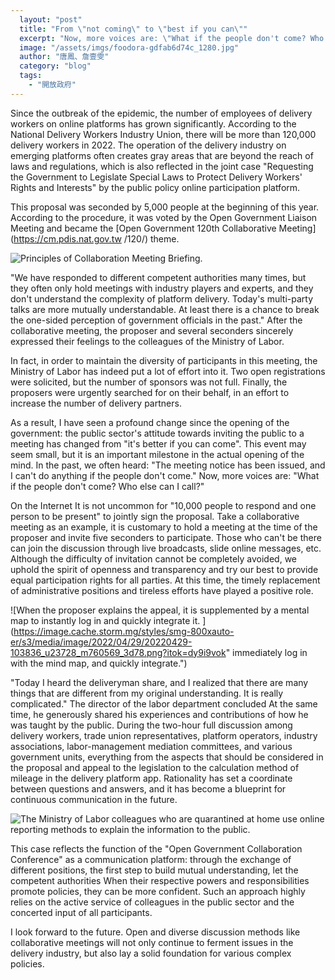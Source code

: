 ```yaml
---
  layout: "post"
  title: "From \"not coming\" to \"best if you can\""
  excerpt: "Now, more voices are: \"What if the people don't come? Who else can I call?\""
  image: "/assets/imgs/foodora-gdfab6d74c_1280.jpg"
  author: "唐鳳、詹壹雯"
  category: "blog"
  tags: 
    - "開放政府"
---
```



 Since the outbreak of the epidemic, the number of employees of delivery workers on online platforms has grown significantly. According to the National Delivery Workers Industry Union, there will be more than 120,000 delivery workers in 2022. The operation of the delivery industry on emerging platforms often creates gray areas that are beyond the reach of laws and regulations, which is also reflected in the joint case "Requesting the Government to Legislate Special Laws to Protect Delivery Workers' Rights and Interests" by the public policy online participation platform. 

This proposal was seconded by 5,000 people at the beginning of this year. According to the procedure, it was voted by the Open Government Liaison Meeting and became the [Open Government 120th Collaborative Meeting](https://cm.pdis.nat.gov.tw /120/) theme. 

![Principles of Collaboration Meeting Briefing. ](https://image.cache.storm.mg/styles/smg-800xauto-er/s3/media/image/2022/04/29/20220429-103836_u23728_m760568_34f7.png?itok=qasxdubi "collaboration meeting principles explained briefing. ")

"We have responded to different competent authorities many times, but they often only hold meetings with industry players and experts, and they don't understand the complexity of platform delivery. Today's multi-party talks are more mutually understandable. At least there is a chance to break the one-sided perception of government officials in the past." After the collaborative meeting, the proposer and several seconders sincerely expressed their feelings to the colleagues of the Ministry of Labor. 

In fact, in order to maintain the diversity of participants in this meeting, the Ministry of Labor has indeed put a lot of effort into it. Two open registrations were solicited, but the number of sponsors was not full. Finally, the proposers were urgently searched for on their behalf, in an effort to increase the number of delivery partners. 

 As a result, I have seen a profound change since the opening of the government: the public sector's attitude towards inviting the public to a meeting has changed from "it's better if you can come". This event may seem small, but it is an important milestone in the actual opening of the mind. In the past, we often heard: "The meeting notice has been issued, and I can't do anything if the people don't come." Now, more voices are: "What if the people don't come? Who else can I call?"

On the Internet It is not uncommon for "10,000 people to respond and one person to be present" to jointly sign the proposal. Take a collaborative meeting as an example, it is customary to hold a meeting at the time of the proposer and invite five seconders to participate. Those who can't be there can join the discussion through live broadcasts, slide online messages, etc. Although the difficulty of invitation cannot be completely avoided, we uphold the spirit of openness and transparency and try our best to provide equal participation rights for all parties. At this time, the timely replacement of administrative positions and tireless efforts have played a positive role. 

![When the proposer explains the appeal, it is supplemented by a mental map to instantly log in and quickly integrate it. ](https://image.cache.storm.mg/styles/smg-800xauto-er/s3/media/image/2022/04/29/20220429-103836_u23728_m760569_3d78.png?itok=dy9i9vok" immediately log in with the mind map, and quickly integrate.")

"Today I heard the deliveryman share, and I realized that there are many things that are different from my original understanding. It is really complicated." The director of the labor department concluded At the same time, he generously shared his experiences and contributions of how he was taught by the public. During the two-hour full discussion among delivery workers, trade union representatives, platform operators, industry associations, labor-management mediation committees, and various government units, everything from the aspects that should be considered in the proposal and appeal to the legislation to the calculation method of mileage in the delivery platform app. Rationality has set a coordinate between questions and answers, and it has become a blueprint for continuous communication in the future. 

![The Ministry of Labor colleagues who are quarantined at home use online reporting methods to explain the information to the public. ](https://image.cache.storm.mg/styles/smg-800xauto-er/s3/media/image/2022/04/29/20220429-103836_u23728_m760570_2d68.jpg?itok=kahkgrra "labor colleagues in home quarantine use online reporting to explain the information to the public.")

This case reflects the function of the "Open Government Collaboration Conference" as a communication platform: through the exchange of different positions, the first step to build mutual understanding, let the competent authorities When their respective powers and responsibilities promote policies, they can be more confident. Such an approach highly relies on the active service of colleagues in the public sector and the concerted input of all participants. 

I look forward to the future. Open and diverse discussion methods like collaborative meetings will not only continue to ferment issues in the delivery industry, but also lay a solid foundation for various complex policies. 
